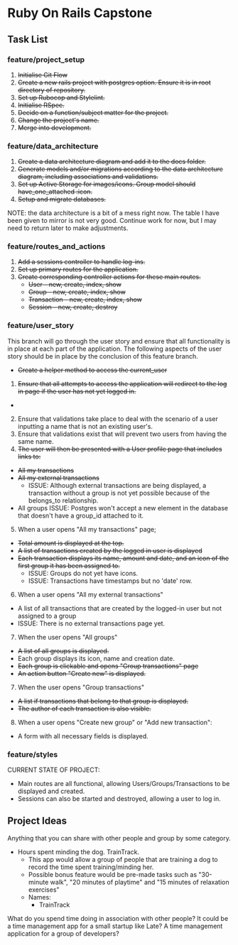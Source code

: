 # Ruby On Rails Capstone

## Task List

### feature/project_setup
1. ~~Initialise Git Flow~~
1. ~~Create a new rails project with postgres option. Ensure it is in root directory of repository.~~
1. ~~Set up Rubocop and Stylelint.~~
1. ~~Initialise RSpec.~~
1. ~~Decide on a function/subject matter for the project.~~
1. ~~Change the project's name.~~
1. ~~Merge into development.~~

### feature/data_architecture
1. ~~Create a data architecture diagram and add it to the docs folder.~~
2. ~~Generate models and/or migrations according to the data architecture diagram, including associations and validations.~~
3. ~~Set up Active Storage for images/icons. Group model should have_one_attached :icon.~~
3. ~~Setup and migrate databases.~~

NOTE: the data architecture is a bit of a mess right now. The table I have been given to mirror is not very good. Continue work for now, but I may need to return later to make adjustments.

### feature/routes_and_actions
1. ~~Add a sessions controller to handle log-ins.~~
1. ~~Set up primary routes for the application.~~
2. ~~Create corresponding controller actions for these main routes.~~
    - ~~User - new, create, index, show~~
    - ~~Group - new, create, index, show~~
    - ~~Transaction - new, create, index, show~~
    - ~~Session - new, create, destroy~~

### feature/user_story
This branch will go through the user story and ensure that all functionality is in place at each part of the application. The following aspects of the user story should be in place by the conclusion of this feature branch.

  - ~~Create a helper method to access the current_user~~
1. ~~Ensure that all attempts to access the application will redirect to the log in page if the user has not yet logged in.~~
  - 
2. Ensure that validations take place to deal with the scenario of a user inputting a name that is not an existing user's.
3. Ensure that validations exist that will prevent two users from having the same name.
4. ~~The user will then be presented with a User profile page that includes links to:~~
  - ~~All my transactions~~
  - ~~All my external transactions~~
    - ISSUE: Although external transactions are being displayed, a transaction without a group is not yet possible because of the belongs_to relationship.
  - All groups
    ISSUE: Postgres won't accept a new element in the database that doesn't have a group_id attached to it.

5. When a user opens "All my transactions" page;
  - ~~Total amount is displayed at the top.~~
  - ~~A list of transactions created by the logged in user is displayed~~
  - ~~Each transaction displays its name, amount and date, and an icon of the first group it has been assigned to.~~
    - ISSUE: Groups do not yet have icons.
    - ISSUE: Transactions have timestamps but no 'date' row.
6. When a user opens "All my external transactions"
  - A list of all transactions that are created by the logged-in user but not assigned to a group
  - ISSUE: There is no external transactions page yet.
7. When the user opens "All groups"
  - ~~A list of all groups is displayed.~~
  - Each group displays its icon, name and creation date.
  - ~~Each group is clickable and opens "Group transactions" page~~
  - ~~An action button "Create new" is displayed.~~
7. When the user opens "Group transactions"
  - ~~A list if transactions that belong to that group is displayed.~~
  - ~~The author of each transaction is also visible.~~
8. When a user opens "Create new group" or "Add new transaction":
  - A form with all necessary fields is displayed.

### feature/styles


CURRENT STATE OF PROJECT: 
  - Main routes are all functional, allowing Users/Groups/Transactions to be displayed and created.
  - Sessions can also be started and destroyed, allowing a user to log in.

## Project Ideas 

Anything that you can share with other people and group by some category.

- Hours spent minding the dog. TrainTrack.
  - This app would allow a group of people that are training a dog to record the time spent training/minding her.
  - Possible bonus feature would be pre-made tasks such as "30-minute walk", "20 minutes of playtime" and "15 minutes of relaxation exercises"
  - Names: 
    - TrainTrack

What do you spend time doing in association with other people?
It could be a time management app for a small startup like Late?
A time management application for a group of developers?

